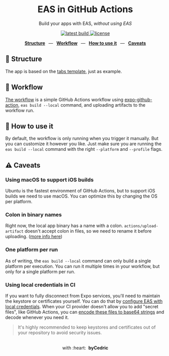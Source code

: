 <div align="center">
  <h1>EAS in GitHub Actions</h1>
  <p>Build your apps with EAS, <i>without using EAS</i></p>
  <p>
    <a href="https://github.com/byCedric/gha/actions">
      <img src="https://img.shields.io/github/workflow/status/byCedric/eas-gha/Build%20App" alt="latest build" />
    </a>
    <a href="https://github.com/byCedric/eas-gha/blob/main/LICENSE.md">
      <img src="https://img.shields.io/github/license/byCedric/eas-gha" alt="license" />
    </a>
  </p>
  <p>
    <a href="https://github.com/byCedric/eas-gha#-structure"><b>Structure</b></a>
    &ensp;&mdash;&ensp;
    <a href="https://github.com/byCedric/eas-gha#-workflow"><b>Workflow</b></a>
    &ensp;&mdash;&ensp;
    <a href="https://github.com/byCedric/eas-gha#-how-to-use-it"><b>How to use it</b></a>
    &ensp;&mdash;&ensp;
    <a href="https://github.com/byCedric/eas-gha#%EF%B8%8F-caveats"><b>Caveats</b></a>
  </p>
</div>


## 📁 Structure

The app is based on the [tabs template](https://github.com/expo/expo/tree/master/templates/expo-template-tabs), just as example.

## 👷 Workflow

[The workflow](./.github/workflows/build.yml) is a simple GitHub Actions workflow using [expo-github-action](https://github.com/expo/expo-github-action), `eas build --local` command, and uploading artifacts to the workflow run.

## 🚀 How to use it

By default, the workflow is only running when you trigger it manually. But you can customize it however you like. Just make sure you are running the `eas build --local` command with the right `--platform` and `--profile` flags.

## ⚠️ Caveats

### Using macOS to support iOS builds

Ubuntu is the fastest environment of GitHub Actions, but to support iOS builds we need to use macOS. You can optimize this by changing the OS per platform.

### Colon in binary names

Right now, the local app binary has a name with a colon. `actions/upload-artifact` doesn't accept colon in files, so we need to rename it before uploading. ([more info here](https://github.com/expo/eas-build/issues/64))

### One platform per run

As of writing, the `eas build --local` command can only build a single platform per execution. You can run it multiple times in your workflow, but only for a single platform per run.

### Using local credentials in CI

If you want to fully disconnect from Expo services, you'll need to maintain the keystore or certificates yourself. You can do that by [configure EAS with local credentials](https://docs.expo.dev/app-signing/local-credentials/#credentialsjson). When your CI provider doesn't allow you to add "secret files", like GitHub Actions, you can [encode these files to base64 strings](https://docs.expo.dev/app-signing/local-credentials/#using-local-credentials-on-builds-triggered-from) and decode whenever you need it.

> It's highly recommended to keep keystores and certificates out of your repository to avoid security issues.


<div align="center">
  <br />
  with&nbsp;:heart:&nbsp;&nbsp;<strong>byCedric</strong>
  <br />
</div>
